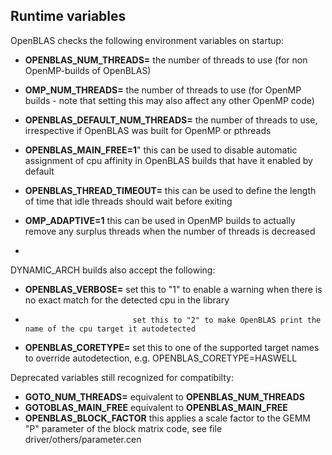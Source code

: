 ## Runtime variables

OpenBLAS checks the following environment variables on startup:

* **OPENBLAS_NUM_THREADS=**   the number of threads to use (for non OpenMP-builds of OpenBLAS)
* **OMP_NUM_THREADS=**        the number of threads to use (for OpenMP builds - note that setting this may also affect any other OpenMP code)
* **OPENBLAS_DEFAULT_NUM_THREADS=**   the number of threads to use, irrespective if OpenBLAS was built for OpenMP or pthreads

* **OPENBLAS_MAIN_FREE=1**"   this can be used to disable automatic assignment of cpu affinity in OpenBLAS builds that have it enabled by default
* **OPENBLAS_THREAD_TIMEOUT=**  this can be used to define the length of time that idle threads should wait before exiting
* **OMP_ADAPTIVE=1**      this can be used in OpenMP builds to actually remove any surplus threads when the number of threads is decreased
* 
DYNAMIC_ARCH builds also accept the following:
* **OPENBLAS_VERBOSE=**       set this to "1" to enable a warning when there is no exact match for the detected cpu in the library
*                             set this to "2" to make OpenBLAS print the name of the cpu target it autodetected
* **OPENBLAS_CORETYPE=**      set this to one of the supported target names to override autodetection, e.g. OPENBLAS_CORETYPE=HASWELL



Deprecated variables still recognized for compatibilty:
* **GOTO_NUM_THREADS=**    equivalent to **OPENBLAS_NUM_THREADS**
* **GOTOBLAS_MAIN_FREE**   equivalent to **OPENBLAS_MAIN_FREE**
* **OPENBLAS_BLOCK_FACTOR**   this applies a scale factor to the GEMM "P" parameter of the block matrix code, see file driver/others/parameter.cen
